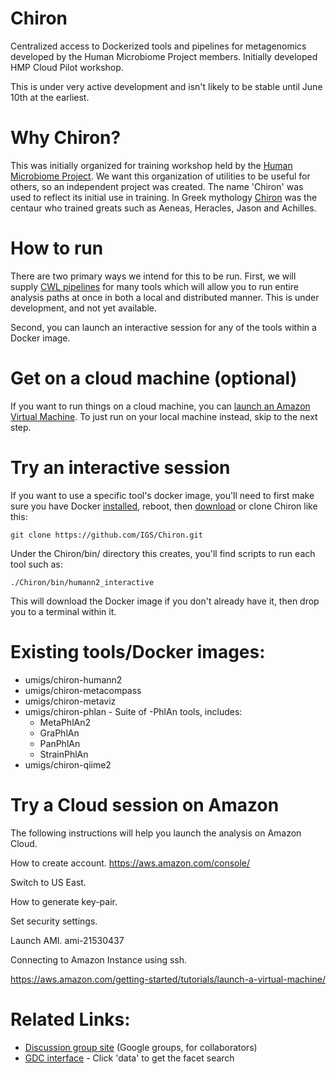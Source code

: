 # Chiron
Centralized access to Dockerized tools and pipelines for metagenomics developed by the Human Microbiome Project members.  Initially developed HMP Cloud Pilot workshop.

This is under very active development and isn't likely to be stable until June 10th at the earliest.

# Why Chiron?

This was initially organized for training workshop held by the [Human Microbiome Project](http://hmpdacc.org/).  We want this organization of utilities to be useful for others, so an independent project was created.  The name 'Chiron' was used to reflect its initial use in training.  In Greek mythology [Chiron](https://en.wikipedia.org/wiki/Chiron) was the centaur who trained greats such as Aeneas, Heracles, Jason and Achilles.

# How to run 

There are two primary ways we intend for this to be run.  First, we will supply [CWL pipelines](http://www.commonwl.org/) for many tools which will allow you to run entire analysis paths at once in both a local and distributed manner.  This is under development, and not yet available.

Second, you can launch an interactive session for any of the tools within a Docker image.

# Get on a cloud machine (optional)

If you want to run things on a cloud machine, you can [launch an Amazon Virtual Machine](https://aws.amazon.com/getting-started/tutorials/launch-a-virtual-machine/).  To just run on your local machine instead, skip to the next step.

# Try an interactive session

If you want to use a specific tool's docker image, you'll need to first make sure you have
Docker [installed](https://docs.docker.com/engine/installation/), reboot, then [download](https://github.com/IGS/Chiron/archive/master.zip) or clone Chiron like this:

```
git clone https://github.com/IGS/Chiron.git
```

Under the Chiron/bin/ directory this creates, you'll find scripts to run each tool such as:

```
./Chiron/bin/humann2_interactive
```

This will download the Docker image if you don't already have it, then drop you to a terminal within it.

# Existing tools/Docker images:

- umigs/chiron-humann2
- umigs/chiron-metacompass
- umigs/chiron-metaviz
- umigs/chiron-phlan - Suite of -PhlAn tools, includes:
  - MetaPhlAn2
  - GraPhlAn
  - PanPhlAn
  - StrainPhlAn
- umigs/chiron-qiime2

# Try a Cloud session on Amazon
The following instructions will help you launch the analysis on Amazon Cloud.

How to create account.
https://aws.amazon.com/console/

Switch to US East.

How to generate key-pair.

Set security settings.

Launch AMI. 
ami-21530437

Connecting to Amazon Instance using ssh.


https://aws.amazon.com/getting-started/tutorials/launch-a-virtual-machine/


# Related Links:

- [Discussion group site](https://groups.google.com/forum/#!forum/hmp-cloud-pilot) (Google groups, for collaborators)
- [GDC interface](http://portal.ihmpdcc.org) - Click 'data' to get the facet search
